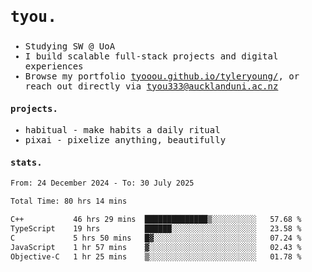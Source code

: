 ## <samp><h3>tyou.</h3></samp>
<samp>
   
   - Studying SW @ UoA
   - I build scalable full-stack projects and digital experiences
   - Browse my portfolio [tyooou.github.io/tyleryoung/](http://tyooou.github.io/tyleryoung/), or reach out directly via [tyou333@aucklanduni.ac.nz](mailto:tyou333@aucklanduni.ac.nz)

#### projects.
- habitual - make habits a daily ritual
- pixai - pixelize anything, beautifully

#### stats.
  <!--START_SECTION:waka-->

```txt
From: 24 December 2024 - To: 30 July 2025

Total Time: 80 hrs 14 mins

C++           46 hrs 29 mins  ██████████████▒░░░░░░░░░░   57.68 %
TypeScript    19 hrs          ██████░░░░░░░░░░░░░░░░░░░   23.58 %
C             5 hrs 50 mins   █▓░░░░░░░░░░░░░░░░░░░░░░░   07.24 %
JavaScript    1 hr 57 mins    ▓░░░░░░░░░░░░░░░░░░░░░░░░   02.43 %
Objective-C   1 hr 25 mins    ▒░░░░░░░░░░░░░░░░░░░░░░░░   01.78 %
```

<!--END_SECTION:waka-->
</samp>
